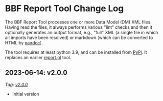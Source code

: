 <!-- do not edit! this file was created from PROJECT.yaml by project-parser.py -->

# BBF Report Tool Change Log

The BBF Report Tool processes one or more Data Model (DM) XML files. Having
read the files, it always performs various "lint" checks and then it
optionally generates an output format, e.g., "full" XML (a single file in
which all imports have been resolved) or markdown (which can be converted to
HTML by [pandoc]).

The tool requires at least python 3.9, and can be installed from [PyPI]. It
replaces an earlier [report.pl] tool.

[pandoc]: https://pandoc.org
[PyPI]: https://pypi.org/search/?q=bbfreport
[report.pl]: https://github.com/BroadbandForum/cwmp-xml-tools

## 2023-06-14: v2.0.0

*Tag: [v2.0.0]*

* Initial version

[v2.0.0]: https://github.com/BroadbandForum/bbfreport/releases/tag/v2.0.0
